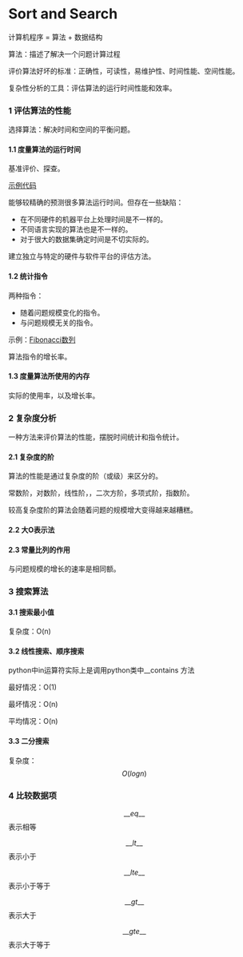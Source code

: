 # Sort and Search

计算机程序 = 算法 + 数据结构

算法：描述了解决一个问题计算过程

评价算法好坏的标准：正确性，可读性，易维护性、时间性能、空间性能。

复杂性分析的工具：评估算法的运行时间性能和效率。

### 1 评估算法的性能

选择算法：解决时间和空间的平衡问题。

#### 1.1 度量算法的运行时间

基准评价、探查。

[示例代码]()

能够较精确的预测很多算法运行时间。但存在一些缺陷：

- 在不同硬件的机器平台上处理时间是不一样的。
- 不同语言实现的算法也是不一样的。
- 对于很大的数据集确定时间是不切实际的。

建立独立与特定的硬件与软件平台的评估方法。

#### 1.2 统计指令

两种指令：

- 随着问题规模变化的指令。
- 与问题规模无关的指令。

示例：[Fibonacci数列]()

算法指令的增长率。

#### 1.3 度量算法所使用的内存

实际的使用率，以及增长率。

### 2 复杂度分析

一种方法来评价算法的性能，摆脱时间统计和指令统计。

#### 2.1 复杂度的阶

算法的性能是通过复杂度的阶（或级）来区分的。

常数阶，对数阶，线性阶，，二次方阶，多项式阶，指数阶。

较高复杂度阶的算法会随着问题的规模增大变得越来越糟糕。

#### 2.2 大O表示法

#### 2.3 常量比列的作用

与问题规模的增长的速率是相同额。

### 3 搜索算法

#### 3.1 搜索最小值

复杂度：O(n)

#### 3.2 线性搜索、顺序搜索

python中in运算符实际上是调用python类中__contains  方法

最好情况：O(1)

最坏情况：O(n)

平均情况：O(n)

#### 3.3 二分搜索

复杂度：$$O(logn)$$

### 4 比较数据项

$${\_\_}eq{\_\_}$$表示相等

$$\_\_lt\_\_$$表示小于

$$\_\_lte\_\_$$表示小于等于

$$\_\_gt\_\_$$表示大于

$$\_\_gte\_\_$$表示大于等于

